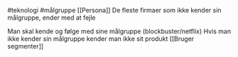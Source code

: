 #teknologi #målgruppe
[[Persona]]
De fleste firmaer som ikke kender sin målgruppe, ender med at fejle

Man skal kende og følge med sine målgruppe (blockbuster/netflix)
Hvis man ikke kender sin målgruppe kender man ikke sit produkt
[[Bruger segmenter]]